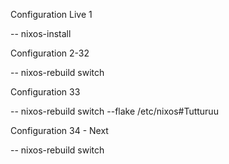 Configuration Live 1

-- nixos-install

Configuration 2-32

-- nixos-rebuild switch

Configuration 33

-- nixos-rebuild switch --flake /etc/nixos#Tutturuu

Configuration 34 - Next

-- nixos-rebuild switch

